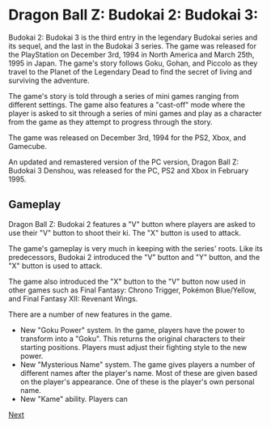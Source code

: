 # Dragon Ball Z: Budokai 2: Budokai 3:

Budokai 2: Budokai 3 is the third entry in the legendary Budokai series and its sequel, and the last in the Budokai 3 series. The game was released for the PlayStation on December 3rd, 1994 in North America and March 25th, 1995 in Japan. The game's story follows Goku, Gohan, and Piccolo as they travel to the Planet of the Legendary Dead to find the secret of living and surviving the adventure.

The game's story is told through a series of mini games ranging from different settings. The game also features a "cast-off" mode where the player is asked to sit through a series of mini games and play as a character from the game as they attempt to progress through the story.

The game was released on December 3rd, 1994 for the PS2, Xbox, and Gamecube.

An updated and remastered version of the PC version, Dragon Ball Z: Budokai 3 Denshou, was released for the PC, PS2 and Xbox in February 1995.

## Gameplay

Dragon Ball Z: Budokai 2 features a "V" button where players are asked to use their "V" button to shoot their ki. The "X" button is used to attack.

The game's gameplay is very much in keeping with the series' roots. Like its predecessors, Budokai 2 introduced the "V" button and "Y" button, and the "X" button is used to attack.

The game also introduced the "X" button to the "V" button now used in other games such as Final Fantasy: Chrono Trigger, Pokémon Blue/Yellow, and Final Fantasy XII: Revenant Wings.

There are a number of new features in the game.

*   New "Goku Power" system. In the game, players have the power to transform into a "Goku". This returns the original characters to their starting positions. Players must adjust their fighting style to the new power.
*   New "Mysterious Name" system. The game gives players a number of different names after the player's name. Most of these are given based on the player's appearance. One of these is the player's own personal name.
*   New "Kame" ability. Players can

[Next](372.md)